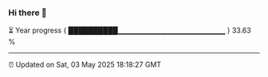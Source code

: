 ### Hi there 👋

⏳ Year progress { ██████████▁▁▁▁▁▁▁▁▁▁▁▁▁▁▁▁▁▁▁▁ } 33.63 %

---

⏰ Updated on Sat, 03 May 2025 18:18:27 GMT
